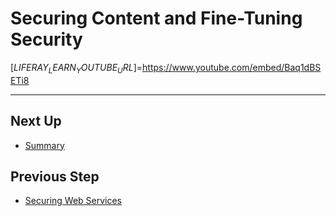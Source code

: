 # Securing Content and Fine-Tuning Security

[$LIFERAY_LEARN_YOUTUBE_URL$]=https://www.youtube.com/embed/Baq1dBSETi8

---

## Next Up

* [Summary](./summary.md)

## Previous Step

* [Securing Web Services](./securing-web-services.md)
